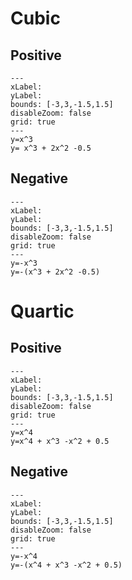 # Cubic
## Positive
```functionplot
---
xLabel: 
yLabel: 
bounds: [-3,3,-1.5,1.5]
disableZoom: false
grid: true
---
y=x^3
y= x^3 + 2x^2 -0.5
```
## Negative
```functionplot
---
xLabel: 
yLabel: 
bounds: [-3,3,-1.5,1.5]
disableZoom: false
grid: true
---
y=-x^3
y=-(x^3 + 2x^2 -0.5)
```
# Quartic
## Positive
```functionplot
---
xLabel: 
yLabel: 
bounds: [-3,3,-1.5,1.5]
disableZoom: false
grid: true
---
y=x^4
y=x^4 + x^3 -x^2 + 0.5
```
## Negative
```functionplot
---
xLabel: 
yLabel: 
bounds: [-3,3,-1.5,1.5]
disableZoom: false
grid: true
---
y=-x^4
y=-(x^4 + x^3 -x^2 + 0.5)
```
